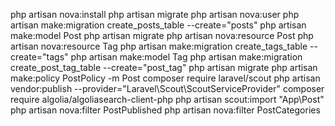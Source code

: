 php artisan nova:install
php artisan migrate
php artisan nova:user
php artisan make:migration create_posts_table --create="posts"
php artisan make:model Post
php artisan migrate
php artisan nova:resource Post
php artisan nova:resource Tag
php artisan make:migration create_tags_table --create="tags"
php artisan make:model Tag
php artisan make:migration create_post_tag_table --create="post_tag"
php artisan migrate
php artisan make:policy PostPolicy -m Post
composer require laravel/scout
php artisan vendor:publish --provider="Laravel\Scout\ScoutServiceProvider"
composer require algolia/algoliasearch-client-php
php artisan scout:import "App\Post"
php artisan nova:filter PostPublished
php artisan nova:filter PostCategories

